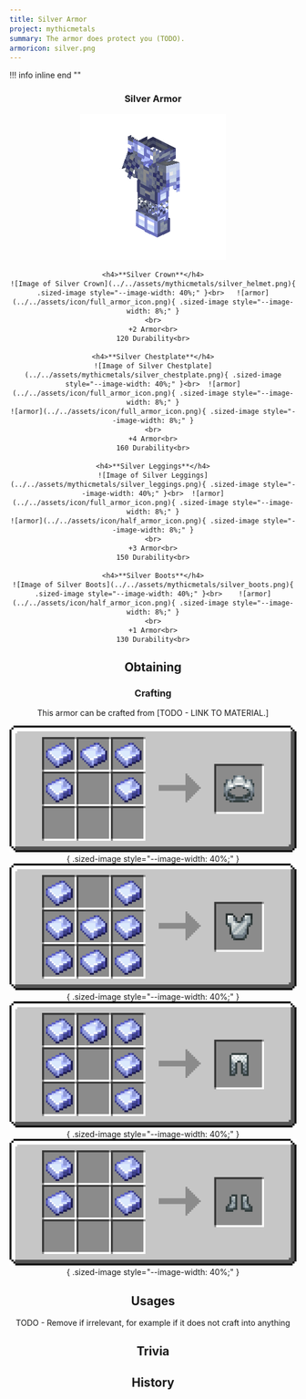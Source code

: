 ```yaml
---
title: Silver Armor
project: mythicmetals
summary: The armor does protect you (TODO).
armoricon: silver.png
---
```


!!! info inline end ""
    <center class=tooltip>
    <h3>**Silver Armor**</h3>
    ![WRITE ALT TEXT HERE](../../assets/armor-models/256/silver.png)<br>

	<h4>**Silver Crown**</h4>
	![Image of Silver Crown](../../assets/mythicmetals/silver_helmet.png){ .sized-image style="--image-width: 40%;" }<br>	![armor](../../assets/icon/full_armor_icon.png){ .sized-image style="--image-width: 8%;" }
	<br>
	+2 Armor<br>
	120 Durability<br>

	<h4>**Silver Chestplate**</h4>
	![Image of Silver Chestplate](../../assets/mythicmetals/silver_chestplate.png){ .sized-image style="--image-width: 40%;" }<br>	![armor](../../assets/icon/full_armor_icon.png){ .sized-image style="--image-width: 8%;" }
	![armor](../../assets/icon/full_armor_icon.png){ .sized-image style="--image-width: 8%;" }
	<br>
	+4 Armor<br>
	160 Durability<br>

	<h4>**Silver Leggings**</h4>
	![Image of Silver Leggings](../../assets/mythicmetals/silver_leggings.png){ .sized-image style="--image-width: 40%;" }<br>	![armor](../../assets/icon/full_armor_icon.png){ .sized-image style="--image-width: 8%;" }
	![armor](../../assets/icon/half_armor_icon.png){ .sized-image style="--image-width: 8%;" }
	<br>
	+3 Armor<br>
	150 Durability<br>

	<h4>**Silver Boots**</h4>
	![Image of Silver Boots](../../assets/mythicmetals/silver_boots.png){ .sized-image style="--image-width: 40%;" }<br>	![armor](../../assets/icon/half_armor_icon.png){ .sized-image style="--image-width: 8%;" }
	<br>
	+1 Armor<br>
	130 Durability<br>


## Obtaining

### Crafting

This armor can be crafted from [TODO - LINK TO MATERIAL.]

![Image of the recipe for Silver Helmet](../../assets/mythicmetals/recipes/armor/silver_helmet.png){ .sized-image style="--image-width: 40%;" }
![Image of the recipe for Silver Chestplate](../../assets/mythicmetals/recipes/armor/silver_chestplate.png){ .sized-image style="--image-width: 40%;" }
![Image of the recipe for Silver Leggings](../../assets/mythicmetals/recipes/armor/silver_leggings.png){ .sized-image style="--image-width: 40%;" }
![Image of the recipe for Silver Boots](../../assets/mythicmetals/recipes/armor/silver_boots.png){ .sized-image style="--image-width: 40%;" }

## Usages

TODO - Remove if irrelevant, for example if it does not craft into anything

## Trivia

## History

